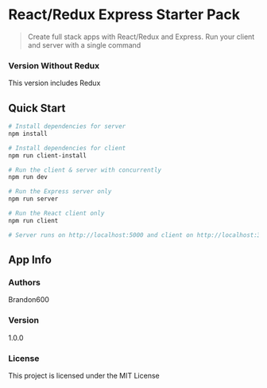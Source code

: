 # React/Redux Express Starter Pack

> Create full stack apps with React/Redux and Express. Run your client and server with a single command

### Version Without Redux
This version includes Redux

## Quick Start

``` bash
# Install dependencies for server
npm install

# Install dependencies for client
npm run client-install

# Run the client & server with concurrently
npm run dev

# Run the Express server only
npm run server

# Run the React client only
npm run client

# Server runs on http://localhost:5000 and client on http://localhost:3000
```

## App Info

### Authors

Brandon600

### Version

1.0.0

### License

This project is licensed under the MIT License
